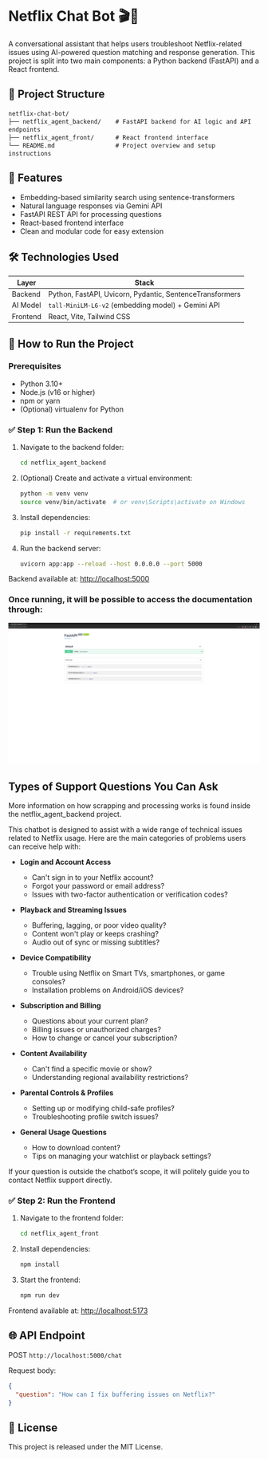 # Netflix Chat Bot 🎬🤖

A conversational assistant that helps users troubleshoot Netflix-related issues using AI-powered question matching and response generation. This project is split into two main components: a Python backend (FastAPI) and a React frontend.

## 📁 Project Structure

```
netflix-chat-bot/
├── netflix_agent_backend/    # FastAPI backend for AI logic and API endpoints
├── netflix_agent_front/      # React frontend interface
└── README.md                 # Project overview and setup instructions
```

## 🔧 Features

- Embedding-based similarity search using sentence-transformers
- Natural language responses via Gemini API
- FastAPI REST API for processing questions
- React-based frontend interface
- Clean and modular code for easy extension

## 🛠️ Technologies Used

| Layer     | Stack                                                      |
|-----------|------------------------------------------------------------|
| Backend   | Python, FastAPI, Uvicorn, Pydantic, SentenceTransformers   |
| AI Model  | `tall-MiniLM-L6-v2` (embedding model) + Gemini API        |
| Frontend  | React, Vite, Tailwind CSS                                  |

## 🚀 How to Run the Project

### Prerequisites

- Python 3.10+
- Node.js (v16 or higher)
- npm or yarn
- (Optional) virtualenv for Python

### ✅ Step 1: Run the Backend

1. Navigate to the backend folder:

   ```bash
   cd netflix_agent_backend
   ```

2. (Optional) Create and activate a virtual environment:

   ```bash
   python -m venv venv
   source venv/bin/activate  # or venv\Scripts\activate on Windows
   ```

3. Install dependencies:

   ```bash
   pip install -r requirements.txt
   ```

4. Run the backend server:

   ```bash
   uvicorn app:app --reload --host 0.0.0.0 --port 5000
   ```

Backend available at: [http://localhost:5000](http://localhost:5000)

### Once running, it will be possible to access the documentation through:
![img.png](screenshots/img.png)

## Types of Support Questions You Can Ask

More information on how scrapping and processing works is found inside the netflix_agent_backend project.

This chatbot is designed to assist with a wide range of technical issues related to Netflix usage. Here are the main categories of problems users can receive help with:

- **Login and Account Access**
  - Can't sign in to your Netflix account?
  - Forgot your password or email address?
  - Issues with two-factor authentication or verification codes?

- **Playback and Streaming Issues**
  - Buffering, lagging, or poor video quality?
  - Content won't play or keeps crashing?
  - Audio out of sync or missing subtitles?

- **Device Compatibility**
  - Trouble using Netflix on Smart TVs, smartphones, or game consoles?
  - Installation problems on Android/iOS devices?

- **Subscription and Billing**
  - Questions about your current plan?
  - Billing issues or unauthorized charges?
  - How to change or cancel your subscription?

- **Content Availability**
  - Can't find a specific movie or show?
  - Understanding regional availability restrictions?

- **Parental Controls & Profiles**
  - Setting up or modifying child-safe profiles?
  - Troubleshooting profile switch issues?

- **General Usage Questions**
  - How to download content?
  - Tips on managing your watchlist or playback settings?

If your question is outside the chatbot’s scope, it will politely guide you to contact Netflix support directly.


### ✅ Step 2: Run the Frontend

1. Navigate to the frontend folder:

   ```bash
   cd netflix_agent_front
   ```

2. Install dependencies:

   ```bash
   npm install
   ```

3. Start the frontend:

   ```bash
   npm run dev
   ```

Frontend available at: [http://localhost:5173](http://localhost:5173)

## 🌐 API Endpoint

POST `http://localhost:5000/chat`

Request body:

```json
{
  "question": "How can I fix buffering issues on Netflix?"
}
```

## 📄 License

This project is released under the MIT License.